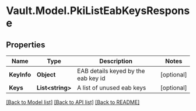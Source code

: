 # Vault.Model.PkiListEabKeysResponse

## Properties

Name | Type | Description | Notes
------------ | ------------- | ------------- | -------------
**KeyInfo** | **Object** | EAB details keyed by the eab key id | [optional] 
**Keys** | **List&lt;string&gt;** | A list of unused eab keys | [optional] 

[[Back to Model list]](../README.md#documentation-for-models) [[Back to API list]](../README.md#documentation-for-api-endpoints) [[Back to README]](../README.md)

